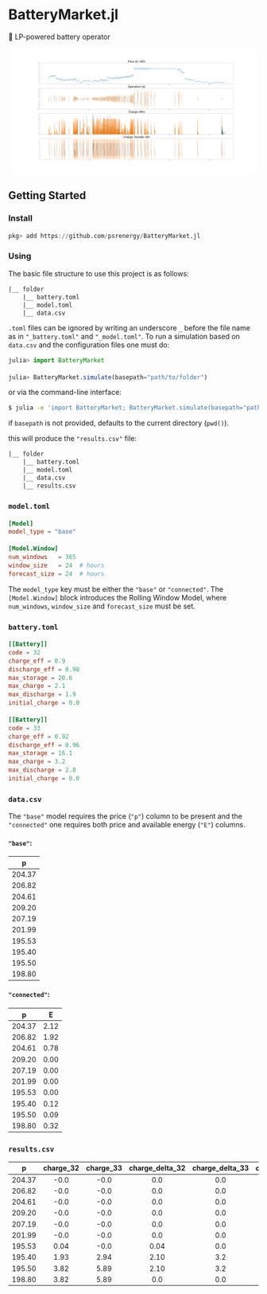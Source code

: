 # BatteryMarket.jl

🔋 LP-powered battery operator

<div align="center">
    <img src="./test/plot.png" alt="Plot">
</div>

## Getting Started

### Install
```julia
pkg> add https://github.com/psrenergy/BatteryMarket.jl
```

### Using
The basic file structure to use this project is as follows:
```
|__ folder
    |__ battery.toml
    |__ model.toml
    |__ data.csv
```

`.toml` files can be ignored by writing an underscore `_` before the file name as in `"_battery.toml"` and `"_model.toml"`.
To run a simulation based on `data.csv` and the configuration files one must do:
```julia
julia> import BatteryMarket

julia> BatteryMarket.simulate(basepath="path/to/folder")
```
or via the command-line interface:
```bash
$ julia -e 'import BatteryMarket; BatteryMarket.simulate(basepath="path/to/folder")'
```
if `basepath` is not provided, defaults to the current directory (`pwd()`).

this will produce the `"results.csv"` file:
```
|__ folder
    |__ battery.toml
    |__ model.toml
    |__ data.csv
    |__ results.csv
```

### `model.toml`
```toml
[Model]
model_type = "base"
    
[Model.Window]
num_windows   = 365
window_size   = 24  # hours
forecast_size = 24  # hours
```

The `model_type` key must be either the `"base"` or `"connected"`. The `[Model.Window]` block introduces the Rolling Window Model, where `num_windows`, `window_size` and `forecast_size` must be set.

### `battery.toml`
```toml
[[Battery]]
code = 32
charge_eff = 0.9
discharge_eff = 0.98
max_storage = 20.6
max_charge = 2.1
max_discharge = 1.9
initial_charge = 0.0

[[Battery]]
code = 33
charge_eff = 0.92
discharge_eff = 0.96
max_storage = 16.1
max_charge = 3.2
max_discharge = 2.8
initial_charge = 0.0
```

### `data.csv`
The `"base"` model requires the price (`"p"`) column to be present and the `"connected"` one requires both price and available energy (`"E"`) columns.

#### `"base"`:
|p     |
|:----:|
|204.37|
|206.82|
|204.61|
|209.20|
|207.19|
|201.99|
|195.53|
|195.40|
|195.50|
|198.80|

#### `"connected"`:
|p     |E   |
|:----:|:--:|
|204.37|2.12|
|206.82|1.92|
|204.61|0.78|
|209.20|0.00|
|207.19|0.00|
|201.99|0.00|
|195.53|0.00|
|195.40|0.12|
|195.50|0.09|
|198.80|0.32|

### `results.csv`
|p     |charge_32|charge_33|charge_delta_32|charge_delta_33|operation_32|operation_33|
|:----:|:-------:|:-------:|:-------------:|:-------------:|:----------:|:----------:|
|204.37|-0.0     |-0.0     |0.0            |0.0            |0.0         |0.0         |
|206.82|-0.0     |-0.0     |0.0            |0.0            |0.0         |0.0         |
|204.61|-0.0     |-0.0     |0.0            |0.0            |0.0         |0.0         |
|209.20|-0.0     |-0.0     |0.0            |0.0            |0.0         |0.0         |
|207.19|-0.0     |-0.0     |0.0            |0.0            |0.0         |0.0         |
|201.99|-0.0     |-0.0     |0.0            |0.0            |0.0         |0.0         |
|195.53|0.04     |-0.0     |0.04           |0.0            |-8.69       |0.0         |
|195.40|1.93     |2.94     |2.10           |3.2            |-410.34     |-625.28     |
|195.50|3.82     |5.89     |2.10           |3.2            |-410.55     |-625.6      |
|198.80|3.82     |5.89     |0.0            |0.0            |0.0         |0.0         |
